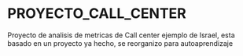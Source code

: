 # PROYECTO_CALL_CENTER
Proyecto de analisis de metricas de Call center ejemplo de Israel, esta basado en un proyecto ya hecho, se reorganizo para autoaprendizaje
